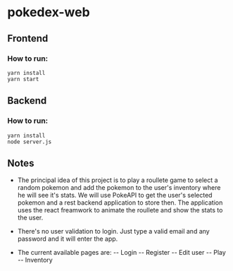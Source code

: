# pokedex-web

## Frontend

### How to run:
```
yarn install
yarn start
```
## Backend

### How to run:
```
yarn install
node server.js
```

## Notes
- The principal idea of this project is to play a roullete game to select a random pokemon and add the pokemon to the user's inventory where he will see it's stats. We will use PokeAPI to get the user's selected pokemon and a rest backend application to store then. The application uses the react freamwork to animate the roullete and show the stats to the user.

- There's no user validation to login. Just type a valid email and any password and it will enter the app.
- The current available pages are:
-- Login 
-- Register 
-- Edit user 
-- Play
-- Inventory


